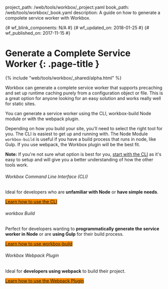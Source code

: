 project_path: /web/tools/workbox/_project.yaml
book_path: /web/tools/workbox/_book.yaml
description: A guide on how to generate a compolete service worker with Workbox.

{# wf_blink_components: N/A #}
{# wf_updated_on: 2018-01-25 #}
{# wf_published_on: 2017-11-15 #}

<style>
  .button-primary {
    background-color: #fb8c00;
  }
</style>

# Generate a Complete Service Worker {: .page-title }

{% include "web/tools/workbox/_shared/alpha.html" %}

Workbox can generate a complete service worker that supports precaching and set up runtime caching purely from a configuration object or file. This is a great option for anyone looking for an easy solution and works really well for static sites.

You can generate a service worker using the CLI, workbox-build Node module or with the webpack plugin.

Depending on how you build your site, you’ll need to select the right tool for you. The CLI is easiest to get up and running with. The Node Module `workbox-build` is useful if you have a build process that runs in node, like Gulp. If you use webpack, the Workbox plugin will be the best fit.

<aside class="note"><strong>Note:</strong> If you're not sure what option
is best for you, <a href="./cli">start with the CLI</a> as it's easy to setup
and will give you a better understanding of how the other tools work.</aside>

###### Workbox Command Line Interface (CLI)

Ideal for developers who are **unfamiliar with Node** or **have simple needs**.

<a href="./cli" class="button button-primary">Learn how to use the CLI</a>

###### workbox Build

Perfect for developers wanting to
**programmatically generate the service worker in Node**
or are **using Gulp** for their build process.

<a href="./workbox-build" class="button button-primary">Learn how to use workbox-build</a>

###### Workbox Webpack Plugin

Ideal for **developers using webpack** to build their project.

<a href="./webpack" class="button button-primary">Learn how to use the Webpack Plugin</a>
